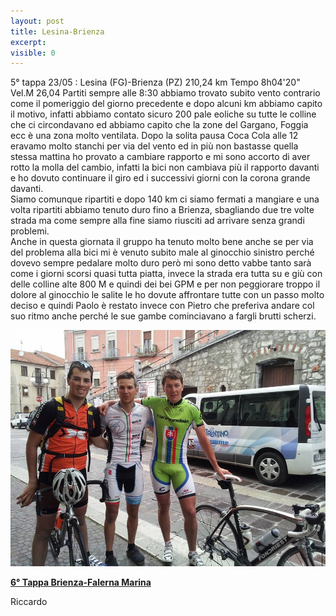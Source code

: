 ```yaml
---
layout: post
title: Lesina-Brienza
excerpt: 
visible: 0
---
```


5° tappa 23/05 : Lesina (FG)-Brienza (PZ) 210,24 km Tempo 8h04'20" Vel.M 26,04
Partiti sempre alle 8:30 abbiamo trovato subito vento contrario come il pomeriggio del giorno precedente e dopo alcuni km abbiamo capito il motivo, infatti abbiamo contato sicuro 200 pale eoliche su tutte le colline che ci circondavano ed abbiamo capito che la zone del Gargano, Foggia ecc è una zona molto ventilata. Dopo la solita pausa Coca Cola alle 12 eravamo molto stanchi per via del vento ed in più non bastasse quella stessa mattina ho provato a cambiare rapporto e mi sono accorto di aver rotto la molla del cambio, infatti la bici non cambiava più il rapporto davanti e ho dovuto continuare il giro ed i successivi giorni con la corona grande davanti.<br>
Siamo comunque ripartiti e dopo 140 km ci siamo fermati a mangiare e una volta ripartiti abbiamo tenuto duro fino  a Brienza, sbagliando due tre volte strada ma come sempre alla fine siamo riusciti ad arrivare senza grandi problemi.<br>
Anche in questa giornata il gruppo ha tenuto molto bene anche se per via del problema alla bici mi è venuto subito male al ginocchio sinistro perché dovevo sempre pedalare molto duro però mi sono detto vabbe tanto sarà come i giorni scorsi quasi tutta piatta, invece la strada era tutta su e giù con delle colline alte 800 M e quindi dei bei GPM e per non peggiorare troppo il dolore al ginocchio le salite le ho dovute affrontare tutte con un passo molto deciso e quindi Paolo è restato invece con Pietro che preferiva andare col suo ritmo anche perché le sue gambe cominciavano a fargli brutti scherzi.<br>

<a href="/images/giroitalia/brienza.jpg"><img class="postimg" src="/images/giroitalia/brienza.jpg"></a>
<a href="/2014/05/26/6Tappa"><P class="correlatedPost"><b>6° Tappa Brienza-Falerna Marina</b></P></a>
Riccardo 
